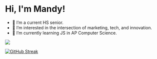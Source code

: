 <h1> Hi, I'm Mandy! </h1>

<ul>
<li> 👋 I’m a current HS senior. </li>
<li> 👀 I’m interested in the intersection of marketing, tech, and innovation. </li>
<li> 🌱 I’m currently learning JS in AP Computer Science. </li>
</ul>

 <img SRC="https://gifdb.com/images/high/cute-white-cartoon-cat-jhuqk0ets8r0ttfq.gif">

 
<!---
MandyyChen/MandyyChen is a ✨ special ✨ repository because its `README.md` (this file) appears on your GitHub profile.
You can click the Preview link to take a look at your changes.
--->

[![GitHub Streak](http://github-readme-streak-stats.herokuapp.com?user=MandyyChen&theme=dark&background=000000)](https://git.io/streak-stats)
